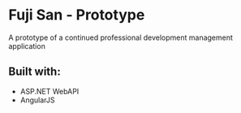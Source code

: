 # Fuji San - Prototype
A prototype of a continued professional development management application

## Built with:
* ASP.NET WebAPI
* AngularJS
